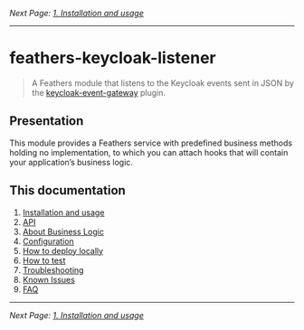 _Next Page: [1. Installation and usage](docs/Usage.md)_


---

# feathers-keycloak-listener

> A Feathers module that listens to the Keycloak
> events sent in JSON by the 
> [keycloak-event-gateway](https://github.com/kalisio/keycloak-event-gateway) plugin.


## Presentation

This module provides a Feathers service with
predefined business methods holding no implementation,
to which you can attach hooks that
will contain your
application’s business logic.



## This documentation

1. [Installation and usage](docs/Usage.md)
2. [API](docs/API.md)
3. [About Business Logic](docs/Business_Logic.md)
4. [Configuration](docs/Configuration.md)
5. [How to deploy locally](docs/Deploy.md)
6. [How to test](docs/Test.md)
7. [Troubleshooting](docs/Troubleshooting.md)
8. [Known Issues](docs/Known_Issues.md)
9. [FAQ](docs/FAQ.md)

---

_Next Page: [1. Installation and usage](docs/Usage.md)_










